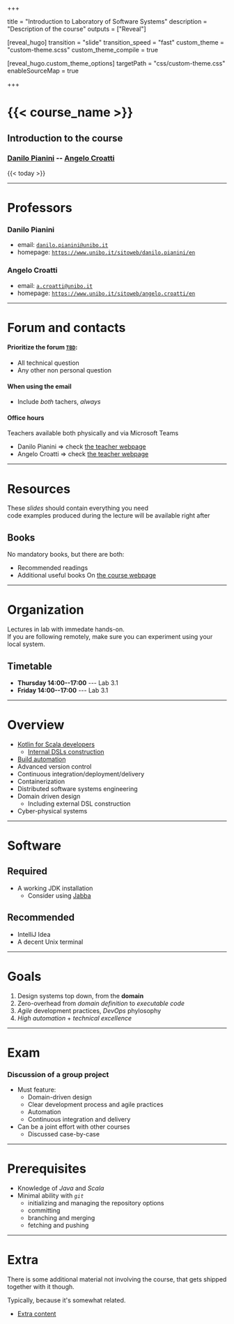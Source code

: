  
+++

title = "Introduction to Laboratory of Software Systems"
description = "Description of the course"
outputs = ["Reveal"]

[reveal_hugo]
transition = "slide"
transition_speed = "fast"
custom_theme = "custom-theme.scss"
custom_theme_compile = true

[reveal_hugo.custom_theme_options]
targetPath = "css/custom-theme.css"
enableSourceMap = true

+++

# {{< course_name >}}

## Introduction to the course

### [Danilo Pianini](mailto:danilo.pianini@unibo.it) -- [Angelo Croatti](a.croatti@unibo.it)

{{< today >}}

---

# Professors

### Danilo Pianini
  * email: [`danilo.pianini@unibo.it`](mailto:danilo.pianini@unibo.it)
  * homepage: [`https://www.unibo.it/sitoweb/danilo.pianini/en`](https://www.unibo.it/sitoweb/danilo.pianini/en)

### Angelo Croatti
  * email: [`a.croatti@unibo.it`](mailto:a.croatti@unibo.it)
  * homepage: [`https://www.unibo.it/sitoweb/angelo.croatti/en`](https://www.unibo.it/sitoweb/angelo.croatti/en)


---

# Forum and contacts

#### Prioritize the forum [`TBD`](TBD):
  * All technical question
  * Any other non personal question

<p>

#### When using the email
  * Include *both* tachers, *always*


<p>

#### Office hours
Teachers available both physically and via Microsoft Teams
  * Danilo Pianini $\Rightarrow$ check [the teacher webpage](https://www.unibo.it/sitoweb/danilo.pianini/en)
  * Angelo Croatti $\Rightarrow$ check [the teacher webpage](https://www.unibo.it/sitoweb/a.croatti)


---

# Resources

These *slides* should contain everything you need
<br>
code examples produced during the lecture will be available right after

## Books 

No mandatory books, but there are both:
* Recommended readings
* Additional useful books
On [the course webpage](https://www.unibo.it/it/didattica/insegnamenti/insegnamento/2020/412677)

---

# Organization

Lectures in lab with immedate hands-on.
<br>
If you are following remotely, make sure you can experiment using your local system.

## Timetable

* **Thursday 14:00--17:00** --- Lab 3.1 
* **Friday 14:00--17:00** --- Lab 3.1


---

# Overview

* [Kotlin for Scala developers](01-kotlin)
  * [Internal DSLs construction](02-internal-dsls)
* [Build automation](03-build-automation)
* Advanced version control
* Continuous integration/deployment/delivery
* Containerization
* Distributed software systems engineering
* Domain driven design
  * Including external DSL construction
* Cyber-physical systems

---

# Software

## Required
* A working JDK installation
  * Consider using [Jabba](https://github.com/shyiko/jabba)

<p>

## Recommended
* IntelliJ Idea
* A decent Unix terminal

---

# Goals

1. Design systems top down, from the **domain**
2. Zero-overhead from *domain definition* to *executable code*
3. *Agile* development practices, *DevOps* phylosophy
4. *High automation* + *technical excellence*

---

# Exam

### **Discussion** of a **group project**
* Must feature:
  * Domain-driven design
  * Clear development process and agile practices
  * Automation
  * Continuous integration and delivery
* Can be a joint effort with other courses
  * Discussed case-by-case

---

# Prerequisites

* Knowledge of *Java* and *Scala*
* Minimal ability with *`git`*
  * initializing and managing the repository options
  * committing
  * branching and merging
  * fetching and pushing

---

# Extra

There is some additional material not involving the course, that gets shipped together with it though.

Typically, because it's somewhat related.

* [Extra content](extra)

